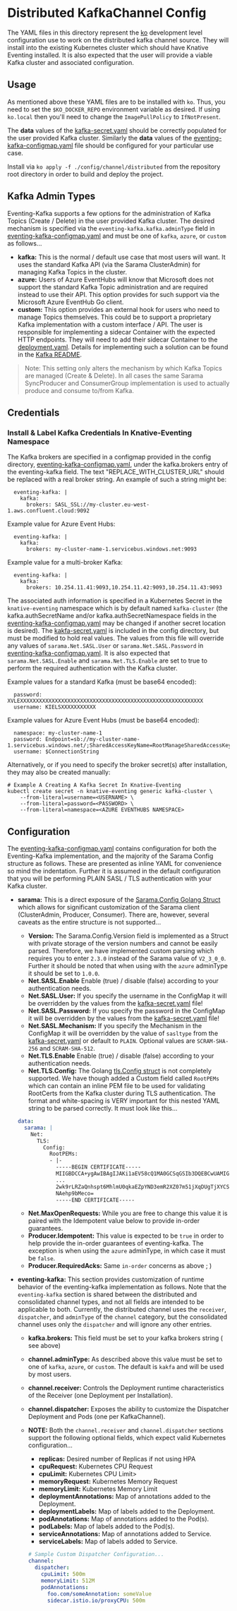 # Distributed KafkaChannel Config

The YAML files in this directory represent the
[ko](https://github.com/google/ko) development level configuration use to work
on the distributed kafka channel source. They will install into the existing
Kubernetes cluster which should have Knative Eventing installed. It is also
expected that the user will provide a viable Kafka cluster and associated
configuration.

## Usage

As mentioned above these YAML files are to be installed with `ko`. Thus, you
need to set the `$KO_DOCKER_REPO` environment variable as desired. If using
`ko.local` then you'll need to change the `ImagePullPolicy` to `IfNotPresent`.

The **data** values of the [kafka-secret.yaml](300-kafka-secret.yaml) should be
correctly populated for the user provided Kafka cluster. Similarly the **data**
values of the [eventing-kafka-configmap.yaml](300-eventing-kafka-configmap.yaml)
file should be configured for your particular use case.

Install via `ko apply -f ./config/channel/distributed` from the repository root
directory in order to build and deploy the project.

## Kafka Admin Types

Eventing-Kafka supports a few options for the administration of Kafka Topics
(Create / Delete) in the user provided Kafka cluster. The desired mechanism is
specified via the `eventing-kafka.kafka.adminType` field in
[eventing-kafka-configmap.yaml](300-eventing-kafka-configmap.yaml) and must be
one of `kafka`, `azure`, or `custom` as follows...

- **kafka:** This is the normal / default use case that most users will want. It
  uses the standard Kafka API (via the Sarama ClusterAdmin) for managing Kafka
  Topics in the cluster.
- **azure:** Users of Azure EventHubs will know that Microsoft does not support
  the standard Kafka Topic administration and are required instead to use their
  API. This option provides for such support via the Microsoft Azure EventHub Go
  client.
- **custom:** This option provides an external hook for users who need to manage
  Topics themselves. This could be to support a proprietary Kafka implementation
  with a custom interface / API. The user is responsible for implementing a
  sidecar Container with the expected HTTP endpoints. They will need to add
  their sidecar Container to the
  [deployment.yaml](500-controller-deployment.yaml). Details for implementing
  such a solution can be found in the
  [Kafka README](../../../pkg/channel/distributed/common/kafka/README.md).

> Note: This setting only alters the mechanism by which Kafka Topics are managed
> (Create & Delete). In all cases the same Sarama SyncProducer and ConsumerGroup
> implementation is used to actually produce and consume to/from Kafka.

## Credentials

### Install & Label Kafka Credentials In Knative-Eventing Namespace

The Kafka brokers are specified in a configmap provided in the config directory,
[eventing-kafka-configmap.yaml](300-eventing-kafka-configmap.yaml), under the
kafka.brokers entry of the eventing-kafka field. The text
"REPLACE_WITH_CLUSTER_URL" should be replaced with a real broker string. An
example of such a string might be:

```
  eventing-kafka: |
    kafka:
      brokers: SASL_SSL://my-cluster.eu-west-1.aws.confluent.cloud:9092
```

Example value for Azure Event Hubs:

```
  eventing-kafka: |
    kafka:
      brokers: my-cluster-name-1.servicebus.windows.net:9093
```

Example value for a multi-broker Kafka:

```
  eventing-kafka: |
    kafka:
      brokers: 10.254.11.41:9093,10.254.11.42:9093,10.254.11.43:9093
```

The associated auth information is specified in a Kubernetes Secret in the
`knative-eventing` namespace which is by default named `kafka-cluster` (the
kafka.authSecretName and/or kafka.authSecretNamespace fields in the
[eventing-kafka-configmap.yaml](300-eventing-kafka-configmap.yaml) may be
changed if another secret location is desired). The
[kakfa-secret.yaml](300-kafka-secret.yaml) is included in the config directory,
but must be modified to hold real values. The values from this file will
override any values of `sarama.Net.SASL.User` or `sarama.Net.SASL.Password` in
[eventing-kafka-configmap.yaml](300-eventing-kafka-configmap.yaml). It is also
expected that `sarama.Net.SASL.Enable` and `sarama.Net.TLS.Enable` are set to
true to perform the required authentication with the Kafka cluster.

Example values for a standard Kafka (must be base64 encoded):

```
  password: XVLEXXXXXXXXXXXXXXXXXXXXXXXXXXXXXXXXXXXXXXXXXXXXXXXXXXXXXXXXXX
  username: KIELSXXXXXXXXXXX
```

Example values for Azure Event Hubs (must be base64 encoded):

```
  namespace: my-cluster-name-1
  password: Endpoint=sb://my-cluster-name-1.servicebus.windows.net/;SharedAccessKeyName=RootManageSharedAccessKey;SharedAccessKey=XXXXXXXXXXXXXXXXXXXXXXXXXXXXXXXXXXXXXXXXXXX=
  username: $ConnectionString
```

Alternatively, or if you need to specify the broker secret(s) after
installation, they may also be created manually:

```
# Example A Creating A Kafka Secret In Knative-Eventing
kubectl create secret -n knative-eventing generic kafka-cluster \
    --from-literal=username=<USERNAME> \
    --from-literal=password=<PASSWORD> \
    --from-literal=namespace=<AZURE EVENTHUBS NAMESPACE>
```

## Configuration

The [eventing-kafka-configmap.yaml](300-eventing-kafka-configmap.yaml) contains
configuration for both the Eventing-Kafka implementation, and the majority of
the Sarama Config structure as follows. These are presented as inline YAML for
convenience so mind the indentation. Further it is assumed in the default
configuration that you will be performing PLAIN SASL / TLS authentication with
your Kafka cluster.

- **sarama:** This is a direct exposure of the
  [Sarama.Config Golang Struct](https://github.com/Shopify/sarama/blob/master/config.go)
  which allows for significant customization of the Sarama client (ClusterAdmin,
  Producer, Consumer). There are, however, several caveats as the entire
  structure is not supported...

    - **Version:** The Sarama.Config.Version field is implemented as a Struct
      with private storage of the version numbers and cannot be easily parsed.
      Therefore, we have implemented custom parsing which requires you to enter
      `2.3.0` instead of the Sarama value of `V2_3_0_0`. Further it should be
      noted that when using with the `azure` adminType it should be set to
      `1.0.0`.
    - **Net.SASL.Enable** Enable (true) / disable (false) according to your
      authentication needs.
    - **Net.SASL.User:** If you specify the username in the ConfigMap it will be
      overridden by the values from
      the [kafka-secret.yaml](300-kafka-secret.yaml) file!
    - **Net.SASL.Password:** If you specify the password in the ConfigMap it
      will be overridden by the values from the
      [kafka-secret.yaml](300-kafka-secret.yaml) file!
    - **Net.SASL.Mechanism:** If you specify the Mechanism in the ConfigMap it
      will be overridden by the value of `sasltype` from the
      [kafka-secret.yaml](300-kafka-secret.yaml) or default to `PLAIN`. Optional
      values are `SCRAM-SHA-256` and `SCRAM-SHA-512`.
    - **Net.TLS.Enable** Enable (true) / disable (false) according to your
      authentication needs.
    - **Net.TLS.Config:** The Golang
      [tls.Config struct](https://golang.org/pkg/crypto/tls/#Config) is not
      completely supported. We have though added a Custom field
      called `RootPEMs`
      which can contain an inline PEM file to be used for validating RootCerts
      from the Kafka cluster during TLS authentication. The format and
      white-spacing is VERY important for this nested YAML string to be parsed
      correctly. It must look like this...

  ```yaml
  data:
    sarama: |
      Net:
        TLS:
          Config:
            RootPEMs:
            - |-
              -----BEGIN CERTIFICATE-----
              MIIGBDCCA+ygAwIBAgIJAKi1aEV58cQ1MA0GCSqGSIb3DQEBCwUAMIGOMQswCQYD
              ...
              2wk9rLRZaQnhspt6MhlmU0qkaEZpYND3emR2XZ07m51jXqDUgTjXYCSggImUsARs
              NAehp9bMeco=
              -----END CERTIFICATE-----
  ```

    - **Net.MaxOpenRequests:** While you are free to change this value it is
      paired with the Idempotent value below to provide in-order guarantees.
    - **Producer.Idempotent:** This value is expected to be `true` in order to
      help provide the in-order guarantees of eventing-kafka. The exception is
      when using the `azure` adminType, in which case it must be `false`.
    - **Producer.RequiredAcks:** Same `in-order` concerns as above ; )

- **eventing-kafka:** This section provides customization of runtime behavior of
  the eventing-kafka implementation as follows. Note that the `eventing-kafka`
  section is shared between the distributed and consolidated channel types, and
  not all fields are intended to be applicable to both. Currently, the
  distributed channel uses the `receiver`, `dispatcher`, and `adminType` of the
  `channel` category, but the consolidated channel uses only the `dispatcher`
  and will ignore any other entries.

    - **kafka.brokers:** This field must be set to your kafka brokers string (
      see above)
    - **channel.adminType:** As described above this value must be set to one of
      `kafka`, `azure`, or `custom`. The default is `kakfa` and will be used by
      most users.
    - **channel.receiver:** Controls the Deployment runtime characteristics of
      the Receiver (one Deployment per Installation).
    - **channel.dispatcher:** Exposes the ability to customize the Dispatcher
      Deployment and Pods (one per KafkaChannel).

    - **NOTE:** Both the `channel.receiver` and `channel.dispatcher` sections
      support the following optional fields, which expect valid Kubernetes
      configuration...
        - **replicas:** Desired number of Replicas if not using HPA
        - **cpuRequest:** Kubernetes CPU Request
        - **cpuLimit:** Kubernetes CPU Limit>
        - **memoryRequest:** Kubernetes Memory Request
        - **memoryLimit:** Kubernetes Memory Limit
        - **deploymentAnnotations:** Map of annotations added to the Deployment.
        - **deploymentLabels:** Map of labels added to the Deployment.
        - **podAnnotations:** Map of annotations added to the Pod(s).
        - **podLabels:** Map of labels added to the Pod(s).
        - **serviceAnnotations:** Map of annotations added to Service.
        - **serviceLabels:** Map of labels added to Service.

      ```yaml
      # Sample Custom Dispatcher Configuration...
      channel:
        dispatcher:
          cpuLimit: 500m
          memoryLimit: 512M
          podAnnotations:
            foo.com/someAnnotation: someValue
            sidecar.istio.io/proxyCPU: 500m
       ```
